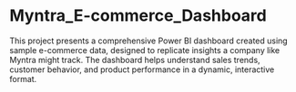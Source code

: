 # Myntra_E-commerce_Dashboard
This project presents a comprehensive Power BI dashboard created using sample e-commerce data, designed to replicate insights a company like Myntra might track. The dashboard helps understand sales trends, customer behavior, and product performance in a dynamic, interactive format.
